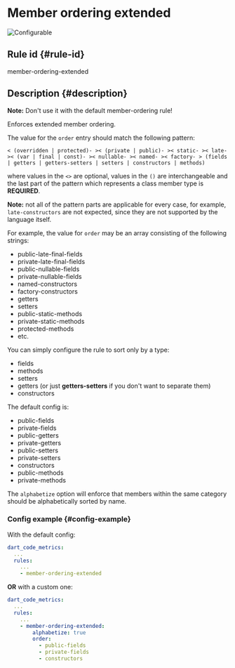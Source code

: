 # Member ordering extended

![Configurable](https://img.shields.io/badge/-configurable-informational)

## Rule id {#rule-id}

member-ordering-extended

## Description {#description}

**Note:** Don't use it with the default member-ordering rule!

Enforces extended member ordering.

The value for the `order` entry should match the following pattern:

`
< (overridden | protected)- >< (private | public)- >< static- >< late- >< (var | final | const)- >< nullable- >< named- >< factory- > (fields | getters | getters-setters | setters | constructors | methods)
`

where values in the `<>` are optional, values in the `()` are interchangeable and the last part of the pattern which represents a class member type is **REQUIRED**.

**Note:** not all of the pattern parts are applicable for every case, for example, `late-constructors` are not expected, since they are not supported by the language itself.

For example, the value for `order` may be an array consisting of the following strings:

- public-late-final-fields
- private-late-final-fields
- public-nullable-fields
- private-nullable-fields
- named-constructors
- factory-constructors
- getters
- setters
- public-static-methods
- private-static-methods
- protected-methods
- etc.

You can simply configure the rule to sort only by a type:

- fields
- methods
- setters
- getters (or just **getters-setters** if you don't want to separate them)
- constructors

The default config is:

- public-fields
- private-fields
- public-getters
- private-getters
- public-setters
- private-setters
- constructors
- public-methods
- private-methods

The `alphabetize` option will enforce that members within the same category should be alphabetically sorted by name.

### Config example {#config-example}

With the default config:

```yaml
dart_code_metrics:
  ...
  rules:
    ...
    - member-ordering-extended
```

**OR** with a custom one:

```yaml
dart_code_metrics:
  ...
  rules:
    ...
    - member-ordering-extended:
        alphabetize: true
        order:
          - public-fields
          - private-fields
          - constructors
```
